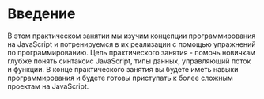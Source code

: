 # Введение

В этом практическом занятии мы изучим концепции программирования на JavaScript и потренируемся в их реализации с помощью упражнений по программированию. Цель практического занятия - помочь новичкам глубже понять синтаксис JavaScript, типы данных, управляющий поток и функции. В конце практического занятия вы будете иметь навыки программирования и будете готовы приступать к более сложным проектам на JavaScript.
